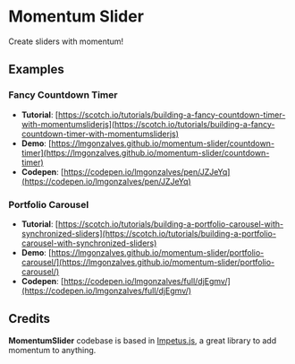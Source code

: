 # Momentum Slider

Create sliders with momentum!

## Examples

### Fancy Countdown Timer

- **Tutorial**: [https://scotch.io/tutorials/building-a-fancy-countdown-timer-with-momentumsliderjs](https://scotch.io/tutorials/building-a-fancy-countdown-timer-with-momentumsliderjs)
- **Demo**: [https://lmgonzalves.github.io/momentum-slider/countdown-timer](https://lmgonzalves.github.io/momentum-slider/countdown-timer)
- **Codepen**: [https://codepen.io/lmgonzalves/pen/JZJeYq](https://codepen.io/lmgonzalves/pen/JZJeYq)

### Portfolio Carousel

- **Tutorial**: [https://scotch.io/tutorials/building-a-portfolio-carousel-with-synchronized-sliders](https://scotch.io/tutorials/building-a-portfolio-carousel-with-synchronized-sliders)
- **Demo**: [https://lmgonzalves.github.io/momentum-slider/portfolio-carousel/](https://lmgonzalves.github.io/momentum-slider/portfolio-carousel/)
- **Codepen**: [https://codepen.io/lmgonzalves/full/djEgmv/](https://codepen.io/lmgonzalves/full/djEgmv/)

## Credits

**MomentumSlider** codebase is based in [Impetus.js](http://chrisbateman.github.io/impetus), a great library to add momentum to anything.

